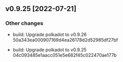 <!-- bureaucrate goes here -->
## v0.9.25 [2022-07-21]

### Other changes

- build: Upgrade polkadot to v0.9.26 50a343ea000907169d4ea26178d2d52985df27bf

- build: Upgrade polkadot to v0.9.25 04c093485e1aacc051e5e682f45c022470ae177b